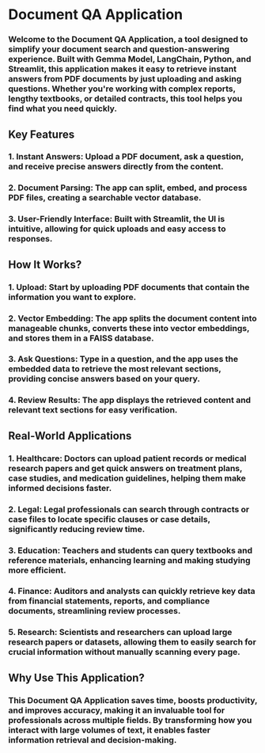 # Document QA Application

### Welcome to the Document QA Application, a tool designed to simplify your document search and question-answering experience. Built with Gemma Model, LangChain, Python, and Streamlit, this application makes it easy to retrieve instant answers from PDF documents by just uploading and asking questions. Whether you're working with complex reports, lengthy textbooks, or detailed contracts, this tool helps you find what you need quickly.


## Key Features

### 1. Instant Answers: Upload a PDF document, ask a question, and receive precise answers directly from the content.
### 2. Document Parsing: The app can split, embed, and process PDF files, creating a searchable vector database.
### 3. User-Friendly Interface: Built with Streamlit, the UI is intuitive, allowing for quick uploads and easy access to responses.


## How It Works?
### 1. Upload: Start by uploading PDF documents that contain the information you want to explore.
### 2. Vector Embedding: The app splits the document content into manageable chunks, converts these into vector embeddings, and stores them in a FAISS database.
### 3. Ask Questions: Type in a question, and the app uses the embedded data to retrieve the most relevant sections, providing concise answers based on your query.
### 4. Review Results: The app displays the retrieved content and relevant text sections for easy verification.


## Real-World Applications
### 1. Healthcare: Doctors can upload patient records or medical research papers and get quick answers on treatment plans, case studies, and medication guidelines, helping them make informed decisions faster.
### 2. Legal: Legal professionals can search through contracts or case files to locate specific clauses or case details, significantly reducing review time.
### 3. Education: Teachers and students can query textbooks and reference materials, enhancing learning and making studying more efficient.
### 4. Finance: Auditors and analysts can quickly retrieve key data from financial statements, reports, and compliance documents, streamlining review processes.
### 5. Research: Scientists and researchers can upload large research papers or datasets, allowing them to easily search for crucial information without manually scanning every page.


## Why Use This Application?
### This Document QA Application saves time, boosts productivity, and improves accuracy, making it an invaluable tool for professionals across multiple fields. By transforming how you interact with large volumes of text, it enables faster information retrieval and decision-making.
